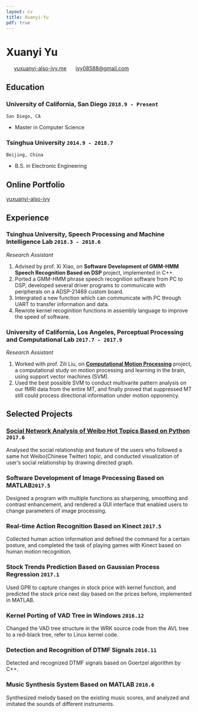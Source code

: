 ```yaml
---
layout: cv
title: Xuanyi-Yu
pdf: true
---
```

# Xuanyi __Yu__

<div id="webaddress">
<i class="fi-home" style="margin-left:1em"></i>
<a href="http://www.yuxuanyi-also-ivy.me" style="margin-left:0.5em">yuxuanyi-also-ivy.me</a>
<i class="fi-mail" style="margin-left:1em"></i>
<a href="ivy08588@gmail.com" style="margin-left:0.5em">ivy08588@gmail.com</a>
</div>


## Education

### __University of California, San Diego__ `2018.9 - Present`
```
San Diego, CA
```
- Master in Computer Science

### __Tsinghua University__ `2014.9 - 2018.7`
```
Beijing, China
```
- B.S. in Electronic Engineering

## Online Portfolio
[yuxuanyi-also-ivy](http://yuxuanyi-also-ivy.me)

## Experience

### __Tsinghua University, Speech Processing and Machine Intelligence Lab__  `2018.3 - 2018.6`
_Research Assistant_<br>
1)  Advised by prof. Xi Xiao, on __Software Development of GMM-HMM Speech Recognition Based on DSP__ project, implemented in C++.<br>
2)  Ported a GMM-HMM phrase speech recognition software from PC to DSP, developed several driver programs to communicate with peripherals    on a ADSP-21469 custom board.<br>
3)  Intergrated a new function which can communicate with PC through UART to transfer information and data.<br>
4)  Rewrote kernel recoginition functions in assembly language to improve the speed of software.

### __University of California, Los Angeles, Perceptual Processing and Computational Lab__ `2017.7 - 2017.9`
_Research Assistant_<br>
1) Worked with prof. Zili Liu, on __[Computational Motion Processing](https://zililab.psych.ucla.edu/research/computational-motion-processing/)__ project, a computational study on motion processing and learning in the brain, using support vector machines (SVM). <br>
2) Used the best possible SVM to conduct multivarite pattern analysis on our fMRI data from the entire MT, and finally proved that suppressed MT still could process directional information under motion opponency.

## Selected Projects

### __[Social Network Analysis of Weibo Hot Topics Based on Python](http://yuxuanyi-also-ivy.me/2018/10/08/Social-network-analysis/)__ `2017.6`
Analysed the social relationship and feature of the users who followed a same hot Weibo(Chinese Twitter) topic, and conducted visualization of user’s social relationship by drawing directed graph.

### __Software Development of Image Processing Based on MATLAB__`2017.5`
Designed a program with multiple functions as sharpening, smoothing and contrast enhancement, and rendered a GUI interface that enabled users to change parameters of image processing.

### __Real-time Action Recognition Based on Kinect__ `2017.5`
Collected human action information and defined the command for a certain posture, and completed the task of playing games with Kinect based on human motion recognition.

### __Stock Trends Prediction Based on Gaussian Process Regression__ `2017.1`
Used GPR to capture changes in stock price with kernel function, and predicted the stock price next day based on the prices before, implemented in MATLAB.

### __Kernel Porting of VAD Tree in Windows__ `2016.12`
Changed the VAD tree structure in the WRK source code from the AVL tree to a red-black tree, refer to Linux kernel code.

### __Detection and Recognition of DTMF Signals__ `2016.11`
Detected and recognized DTMF signals based on Goertzel algorithm by C++.

### __Music Synthesis System Based on MATLAB__ `2016.6`
Synthesized melody based on the existing music scores, and analyzed and imitated the sounds of different instruments.


<!-- ### Footer

Last updated: May 2013 -->
